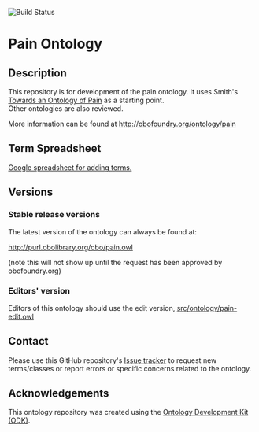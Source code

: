 ![Build Status](https://github.com/wdduncan/pain-ontology/workflows/CI/badge.svg)
# Pain Ontology

## Description
This repository is for development of the pain ontology. 
It uses Smith's [Towards an Ontology of Pain](background/literature/Towards-an-Ontology-of-Pain.pdf) as a starting point.  
Other ontologies are also reviewed.

More information can be found at http://obofoundry.org/ontology/pain

## Term Spreadsheet
[Google spreadsheet for adding terms.](https://docs.google.com/spreadsheets/d/1sVXeL8tnsFrqt8x9v4T9Euka-L5_y4RSvrlPgArfp8U/edit#gid=0)  

## Versions

### Stable release versions

The latest version of the ontology can always be found at:

http://purl.obolibrary.org/obo/pain.owl

(note this will not show up until the request has been approved by obofoundry.org)

### Editors' version

Editors of this ontology should use the edit version, [src/ontology/pain-edit.owl](src/ontology/pain-edit.owl)

## Contact

Please use this GitHub repository's [Issue tracker](https://github.com/wdduncan/test-odk/issues) to request new terms/classes or report errors or specific concerns related to the ontology.

## Acknowledgements

This ontology repository was created using the [Ontology Development Kit (ODK)](https://github.com/INCATools/ontology-development-kit).
